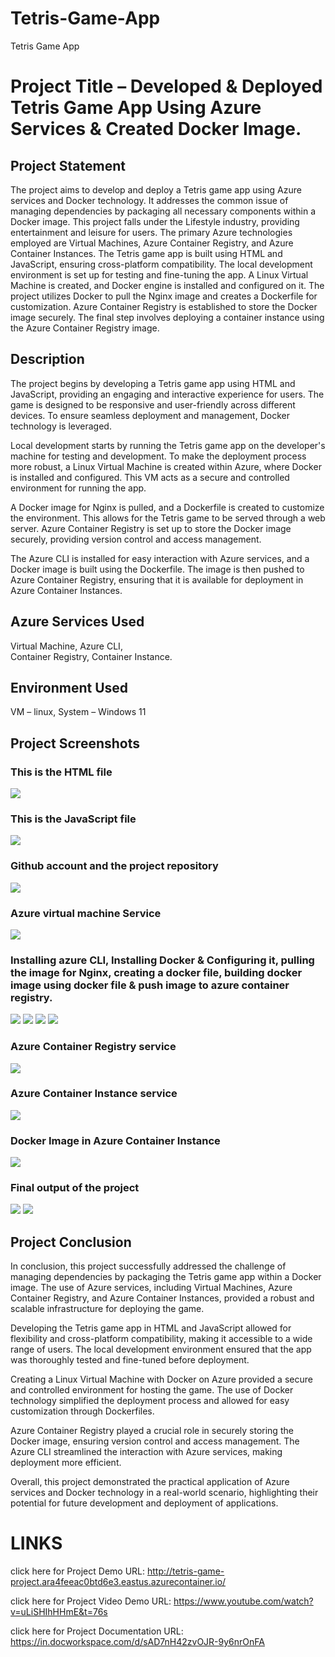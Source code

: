 # Tetris-Game-App
Tetris Game App



<h1>Project Title – Developed & Deployed Tetris Game App Using Azure Services & Created Docker Image.</h1>

<h2>Project Statement</h2>

The project aims to develop and deploy a Tetris game app using Azure services and Docker technology.
It addresses the common issue of managing dependencies by packaging all necessary components within a Docker image.
This project falls under the Lifestyle industry, providing entertainment and leisure for users.
The primary Azure technologies employed are Virtual Machines, Azure Container Registry, and Azure Container Instances.
The Tetris game app is built using HTML and JavaScript, ensuring cross-platform compatibility.
The local development environment is set up for testing and fine-tuning the app.
A Linux Virtual Machine is created, and Docker engine is installed and configured on it.
The project utilizes Docker to pull the Nginx image and creates a Dockerfile for customization.
Azure Container Registry is established to store the Docker image securely.
The final step involves deploying a container instance using the Azure Container Registry image.

<h2>Description</h2>

The project begins by developing a Tetris game app using HTML and JavaScript, providing an engaging and interactive experience for users. The game is designed to be responsive and user-friendly across different devices. To ensure seamless deployment and management, Docker technology is leveraged.

Local development starts by running the Tetris game app on the developer's machine for testing and development. To make the deployment process more robust, a Linux Virtual Machine is created within Azure, where Docker is installed and configured. This VM acts as a secure and controlled environment for running the app.

A Docker image for Nginx is pulled, and a Dockerfile is created to customize the environment. This allows for the Tetris game to be served through a web server. Azure Container Registry is set up to store the Docker image securely, providing version control and access management.

The Azure CLI is installed for easy interaction with Azure services, and a Docker image is built using the Dockerfile. The image is then pushed to Azure Container Registry, ensuring that it is available for deployment in Azure Container Instances.


<h2>Azure Services Used</h2>
 
Virtual Machine, 
Azure CLI,  
Container Registry, 
Container Instance.

<h2>Environment Used</h2>

VM – linux, 
System – Windows 11

<h2>Project Screenshots</h2>

<h3>This is the HTML file</h3>
<img src="Screenshot (53).png"></img>
 <h3>This is the JavaScript file</h3>
 <img src="Screenshot (54).png"></img>
<h3>Github account and the project repository</h3>
<img src="Screenshot (60).png"></img>
<h3>Azure virtual machine Service</h3>  
<img src="Screenshot (52).png"></img>
<h3>Installing azure CLI, Installing Docker & Configuring it, pulling the image for Nginx, creating a docker file, building docker image using docker file & push image to azure container registry.</h3>
<img src="Screenshot (62).png"></img>
<img src="Screenshot (66).png"></img>
<img src="Screenshot (64).png"></img>
<img src="Screenshot (63).png"></img>
<h3>Azure Container Registry service</h3>
<img src="Screenshot (55).png"></img>
<h3>Azure Container Instance service</h3>
<img src="Screenshot (56).png"></img>
<h3>Docker Image in Azure Container Instance</h3>
<img src="Screenshot (59).png"></img>
<h3>Final output of the project</h3>
<img src="Screenshot (57).png"></img>
<img src="Screenshot (58).png"></img>

<h2>Project Conclusion</h2>

In conclusion, this project successfully addressed the challenge of managing dependencies by packaging the Tetris game app within a Docker image. The use of Azure services, including Virtual Machines, Azure Container Registry, and Azure Container Instances, provided a robust and scalable infrastructure for deploying the game.

Developing the Tetris game app in HTML and JavaScript allowed for flexibility and cross-platform compatibility, making it accessible to a wide range of users. The local development environment ensured that the app was thoroughly tested and fine-tuned before deployment.

Creating a Linux Virtual Machine with Docker on Azure provided a secure and controlled environment for hosting the game. The use of Docker technology simplified the deployment process and allowed for easy customization through Dockerfiles.

Azure Container Registry played a crucial role in securely storing the Docker image, ensuring version control and access management. The Azure CLI streamlined the interaction with Azure services, making deployment more efficient.

Overall, this project demonstrated the practical application of Azure services and Docker technology in a real-world scenario, highlighting their potential for future development and deployment of applications.



<h1>LINKS</h1>

click here for Project Demo URL: http://tetris-game-project.ara4feeac0btd6e3.eastus.azurecontainer.io/

click here for Project Video Demo URL: https://www.youtube.com/watch?v=uLiSHIhHHmE&t=76s

click here for Project Documentation URL: https://in.docworkspace.com/d/sAD7nH42zvOJR-9y6nrOnFA
